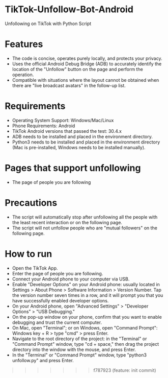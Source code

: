 # TikTok-Unfollow-Bot-Android
Unfollowing on TikTok with Python Script

# Features

- The code is concise, operates purely locally, and protects your privacy.
- Uses the official Android Debug Bridge (ADB) to accurately identify the location of the "Unfollow" button on the page and perform the operation.
- Compatible with situations where the layout cannot be obtained when there are "live broadcast avatars" in the follow-up list.

# Requirements

- Operating System Support: Windows/Mac/Linux
- Phone Requirements: Android
- TikTok Android versions that passed the test: 30.4.x
- ADB needs to be installed and placed in the environment directory.
- Python3 needs to be installed and placed in the environment directory (Mac is pre-installed, Windows needs to be installed manually).

# Pages that support unfollowing

- The page of people you are following

# Precautions

- The script will automatically stop after unfollowing all the people with the least recent interaction or on the following page.
- The script will not unfollow people who are "mutual followers" on the following page.

# How to run

- Open the TikTok App.
- Enter the page of people you are following.
- Connect your Android phone to your computer via USB.
- Enable "Developer Options" on your Android phone: usually located in Settings > About Phone > Software Information > Version Number. Tap the version number seven times in a row, and it will prompt you that you have successfully enabled developer options.
- On your Android phone, open "Advanced Settings" > "Developer Options" > "USB Debugging."
- On the pop-up window on your phone, confirm that you want to enable debugging and trust the current computer.
- On Mac, open "Terminal"; or on Windows, open "Command Prompt": Windows key + R > type "cmd" > press Enter.
- Navigate to the root directory of the project: in the "Terminal" or "Command Prompt" window, type "cd + space," then drag the project directory into the window with the mouse, and press Enter.
- In the "Terminal" or "Command Prompt" window, type "python3 unfollow.py" and press Enter.
>>>>>>> f787923 (feature: init commit)
